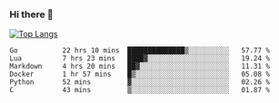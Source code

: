 ### Hi there 👋

<!--
**3Xpl0it3r/3Xpl0it3r** is a ✨ _special_ ✨ repository because its `README.md` (this file) appears on your GitHub profile.

Here are some ideas to get you started:

- 🔭 I’m currently working on ...
- 🌱 I’m currently learning ...
- 👯 I’m looking to collaborate on ...
- 🤔 I’m looking for help with ...
- 💬 Ask me about ...
- 📫 How to reach me: ...
- 😄 Pronouns: ...
- ⚡ Fun fact: ...
-->


[![Top Langs](https://github-readme-stats.vercel.app/api/top-langs/?username=3Xpl0it3r&layout=compact)](https://github.com/3Xpl0it3r/3Xpl0it3r)

<!--START_SECTION:waka-->

```text
Go           22 hrs 10 mins  ██████████████▒░░░░░░░░░░   57.77 %
Lua          7 hrs 23 mins   ████▓░░░░░░░░░░░░░░░░░░░░   19.24 %
Markdown     4 hrs 20 mins   ██▓░░░░░░░░░░░░░░░░░░░░░░   11.31 %
Docker       1 hr 57 mins    █▒░░░░░░░░░░░░░░░░░░░░░░░   05.08 %
Python       52 mins         ▓░░░░░░░░░░░░░░░░░░░░░░░░   02.26 %
C            43 mins         ▒░░░░░░░░░░░░░░░░░░░░░░░░   01.87 %
```

<!--END_SECTION:waka-->
